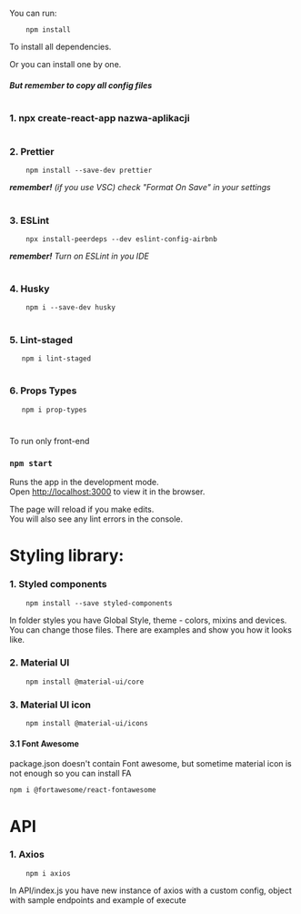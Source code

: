 You can run:

```
    npm install
```

To install all dependencies.

Or you can install one by one.

#### _But remember to copy all config files_

#

### 1. npx create-react-app nazwa-aplikacji

#

### 2. Prettier

```
    npm install --save-dev prettier
```

_**remember!** (if you use VSC) check "Format On Save" in your settings_

#

### 3. ESLint

```
    npx install-peerdeps --dev eslint-config-airbnb
```

_**remember!** Turn on ESLint in you IDE_

#

### 4. Husky

```
    npm i --save-dev husky
```

#

### 5. Lint-staged

```
   npm i lint-staged
```

#

#

### 6. Props Types

```
   npm i prop-types
```

#

#

To run only front-end

### `npm start`

Runs the app in the development mode.\
Open [http://localhost:3000](http://localhost:3000) to view it in the browser.

The page will reload if you make edits.\
You will also see any lint errors in the console.

#

#

# Styling library:

### 1. Styled components

```
    npm install --save styled-components
```

In folder styles you have Global Style, theme - colors, mixins and devices. You
can change those files. There are examples and show you how it looks like.

### 2. Material UI

```
    npm install @material-ui/core
```

### 3. Material UI icon

```
    npm install @material-ui/icons
```

#### 3.1 Font Awesome

package.json doesn't contain Font awesome, but sometime material icon is not
enough so you can install FA

```
npm i @fortawesome/react-fontawesome
```

#

#

# API

### 1. Axios

```
    npm i axios
```

In API/index.js you have new instance of axios with a custom config, object with
sample endpoints and example of execute
